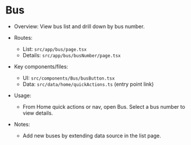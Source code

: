 # Bus

- Overview: View bus list and drill down by bus number.

- Routes:
  - List: `src/app/bus/page.tsx`
  - Details: `src/app/bus/busNumber/page.tsx`

- Key components/files:
  - UI: `src/components/Bus/busButton.tsx`
  - Data: `src/data/home/quickActions.ts` (entry point link)

- Usage:
  - From Home quick actions or nav, open Bus. Select a bus number to view details.

- Notes:
  - Add new buses by extending data source in the list page.
